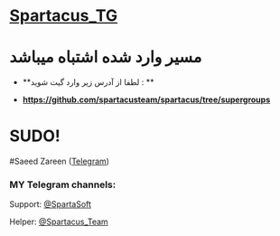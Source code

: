 # [Spartacus_TG](https://telegram.me/Spartacus_TG)


# مسیر وارد شده اشتباه میباشد

* **لطفا از آدرس زیر وارد گیت شوید : **


* **https://github.com/spartacusteam/spartacus/tree/supergroups**

# SUDO!

#Saeed Zareen  ([Telegram](https://telegram.me/ir_telegram_developer))

### MY Telegram channels:

Support: [@SpartaSoft](https://telegram.me/spartasoft)

Helper: [@Spartacus_Team](https://telegram.me/spartacus_team)
